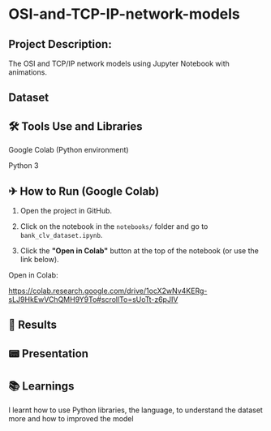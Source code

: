 # OSI-and-TCP-IP-network-models

## Project Description:

The OSI and TCP/IP network models using Jupyter Notebook with animations.

## Dataset


## 🛠 Tools Use and Libraries

Google Colab (Python environment)

Python 3

## ✈ How to Run (Google Colab)


1. Open the project in GitHub.
   
2. Click on the notebook in the `notebooks/` folder and go to `bank_clv_dataset.ipynb`.
   
3. Click the **"Open in Colab"** button at the top of the notebook (or use the link below).

Open in Colab:


https://colab.research.google.com/drive/1ocX2wNv4KERg-sLJ9HkEwVChQMH9Y9To#scrollTo=sUoTt-z6pJIV

  
## 🔎 Results


## 📟 Presentation


## 📚 Learnings


I learnt how to use Python libraries, the language, to understand the dataset more and how to improved the model
